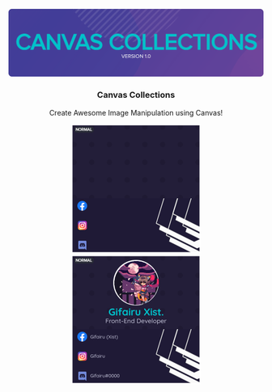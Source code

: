 <!-- PROJECT LOGO -->
<p align="center">
  <a href="https://github.com/Gifairu/canvas-collections">
    <img src="assets/Logo.png" alt="Logo">
  </a>

  <h3 align="center">Canvas Collections</h3>
  <p align="center">Create Awesome Image Manipulation using Canvas!</p>
</p>

<!-- CARD OUTPUT -->
<p align="center">
   <a href="https://github.com/Gifairu/canvas-collections">
      <img src="src/assets/template/Card.png" alt="Card-Before" width="256">
      <img src="results/Card.png" alt="Card-After" width="256">
   </a>
</p>
